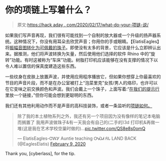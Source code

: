 # 你的项链上写着什么？

> 原文:[https://hack aday . com/2020/02/17/what-do-your-项链-说/](https://hackaday.com/2020/02/17/what-does-your-necklace-say/)

如果我们写声音再现，我们很有可能找到一个自制的放大器或一个升级的扬声器系统。这种情况下，你没有用耳朵去欣赏声音；你用你的手或眼睛。【ElatisEagles】将[振幅音图转化为可佩戴的珠子](https://twitter.com/EaglesElatis/status/1226526692648407040)。即使没有太多的背景，它应该是什么立即辨认出来。据推测，他们将声波转换为矢量，然后使用他们选择的软件 Rhino 中的“旋转”功能。有时这被称为“车床”功能。树脂打印机应该能够在没有支撑的情况下以令人难以置信的保真度建造这些东西。

一些纹身在皮肤上放置声波，并使用应用程序播放它，但如果你想穿上你最喜欢的节目的声音片段，而不是在办公室被打上“泡菜里克”女孩/男人的烙印，也许可以在它变味之前交换颜色和声波。我们会戴上一个珠子，上面写着:“[在我们的提示行](https://hackaday.com/submit-a-tip/)里放一个链接，”但你可能会想到更聪明的东西。

我们还有其他利用动作而不是声音的高科技装饰，或者一条监听的[项链如何。](https://hackaday.com/2018/09/07/dont-look-now-but-your-necklace-is-listening/)

> 除了我的本土植物系列之外，我还有另一个项目因为没有像样的笔记本电脑而搁置了
> 我用声波做珠子&有一天我会有自己的(二手的)3d 打印机&再做一堆(这是我在艺术学校空巢时做的)...[pic.twitter.com/QS8e8s0omQ](https://t.co/QS8e8s0omQ)
> 
> — ElatisEagles-ᏣᎳᎩ Auntie teaching ᎤᏍᏗ ᏲᏓ LAND BACK (@EaglesElatis) [February 9, 2020](https://twitter.com/EaglesElatis/status/1226526692648407040?ref_src=twsrc%5Etfw)

Thank you, [cyberlass], for the tip.